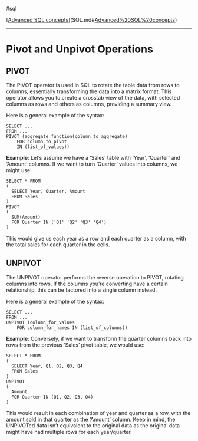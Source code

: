#sql 

[[Advanced SQL concepts](SQLRoadmap/Advanced%20SQL%20concepts/index.md)](SQL.md#[Advanced%20SQL%20concepts](SQLRoadmap/Advanced%20SQL%20concepts/index.md))

---
# Pivot and Unpivot Operations

## PIVOT

The PIVOT operator is used in SQL to rotate the table data from rows to columns, essentially transforming the data into a matrix format. This operator allows you to create a crosstab view of the data, with selected columns as rows and others as columns, providing a summary view.

Here is a general example of the syntax:

```
SELECT ...
FROM ...
PIVOT (aggregate_function(column_to_aggregate)
    FOR column_to_pivot 
    IN (list_of_values))
```

**Example**: Let’s assume we have a ‘Sales’ table with ‘Year’, ‘Quarter’ and ‘Amount’ columns. If we want to turn ‘Quarter’ values into columns, we might use:

```
SELECT * FROM 
(
  SELECT Year, Quarter, Amount
  FROM Sales
) 
PIVOT 
(
  SUM(Amount)
  FOR Quarter IN ('Q1' 'Q2' 'Q3' 'Q4')
)
```

This would give us each year as a row and each quarter as a column, with the total sales for each quarter in the cells.

## UNPIVOT

The UNPIVOT operator performs the reverse operation to PIVOT, rotating columns into rows. If the columns you’re converting have a certain relationship, this can be factored into a single column instead.

Here is a general example of the syntax:

```
SELECT ...
FROM ...
UNPIVOT (column_for_values 
    FOR column_for_names IN (list_of_columns))
```

**Example**: Conversely, if we want to transform the quarter columns back into rows from the previous ‘Sales’ pivot table, we would use:

```
SELECT * FROM 
(
  SELECT Year, Q1, Q2, Q3, Q4
  FROM Sales
) 
UNPIVOT 
(
  Amount
  FOR Quarter IN (Q1, Q2, Q3, Q4)
)
```

This would result in each combination of year and quarter as a row, with the amount sold in that quarter as the ‘Amount’ column. Keep in mind, the UNPIVOTed data isn’t equivalent to the original data as the original data might have had multiple rows for each year/quarter.